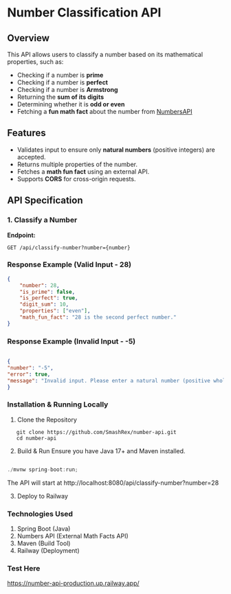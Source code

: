 # Number Classification API

## Overview
This API allows users to classify a number based on its mathematical properties, such as:
- Checking if a number is **prime**
- Checking if a number is **perfect**
- Checking if a number is **Armstrong**
- Returning the **sum of its digits**
- Determining whether it is **odd or even**
- Fetching a **fun math fact** about the number from [NumbersAPI](http://numbersapi.com/)

## Features
- Validates input to ensure only **natural numbers** (positive integers) are accepted.
- Returns multiple properties of the number.
- Fetches a **math fun fact** using an external API.
- Supports **CORS** for cross-origin requests.

## API Specification

### **1. Classify a Number**
**Endpoint:**
```http
GET /api/classify-number?number={number}
```


### Response Example (Valid Input - 28) ###
```json
{
    "number": 28,
    "is_prime": false,
    "is_perfect": true,
    "digit_sum": 10,
    "properties": ["even"],
    "math_fun_fact": "28 is the second perfect number."
}
```

### Response Example (Invalid Input - -5) ###

```json

{
"number": "-5",
"error": true,
"message": "Invalid input. Please enter a natural number (positive whole number)."
}

```

### Installation & Running Locally ###
1. Clone the Repository
```git
   git clone https://github.com/SmashRex/number-api.git
   cd number-api
   ```
2. Build & Run
   Ensure you have Java 17+ and Maven installed.
```java

./mvnw spring-boot:run;
```
The API will start at http://localhost:8080/api/classify-number?number=28

3. Deploy to Railway
   

### Technologies Used ###
1. Spring Boot (Java)
2. Numbers API (External Math Facts API)
3. Maven (Build Tool)
4. Railway (Deployment)

### Test Here ###
https://number-api-production.up.railway.app/